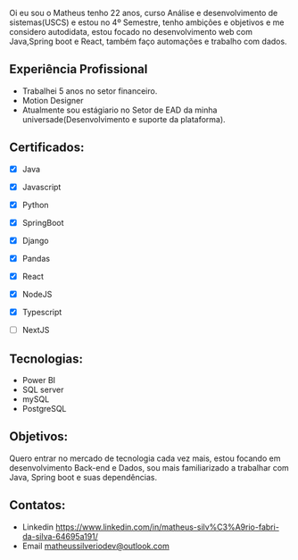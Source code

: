Oi eu sou o Matheus tenho 22 anos, curso Análise e desenvolvimento de sistemas(USCS) e estou no 4º Semestre, tenho ambições e objetivos e me considero autodidata, estou focado no desenvolvimento web com Java,Spring boot e React, também faço automações e trabalho com dados.

## Experiência Profissional
- Trabalhei 5 anos no setor financeiro.
- Motion Designer
- Atualmente sou estágiario no Setor de EAD da minha universade(Desenvolvimento e suporte da plataforma).

## Certificados:
- [x] Java
- [x] Javascript
- [x] Python
- [x] SpringBoot
- [x] Django
- [x] Pandas
- [X] React
- [x] NodeJS
- [x] Typescript
- [ ] NextJS


## Tecnologias:
- Power BI
- SQL server
- mySQL
- PostgreSQL

## Objetivos:
Quero entrar no mercado de tecnologia cada vez mais, estou focando em desenvolvimento Back-end e Dados, sou mais familiarizado a trabalhar com Java, Spring boot e suas dependências.


## Contatos:
- Linkedin https://www.linkedin.com/in/matheus-silv%C3%A9rio-fabri-da-silva-64695a191/
- Email matheussilveriodev@outlook.com
